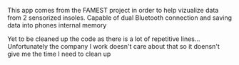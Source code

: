 This app comes from the FAMEST project in order to help vizualize data from 2 sensorized insoles. Capable of dual Bluetooth connection and saving data into phones internal memory

Yet to be cleaned up the code as there is a lot of repetitive lines... Unfortunately the company I work doesn't care about that so it doensn't give me the time I need to clean up
